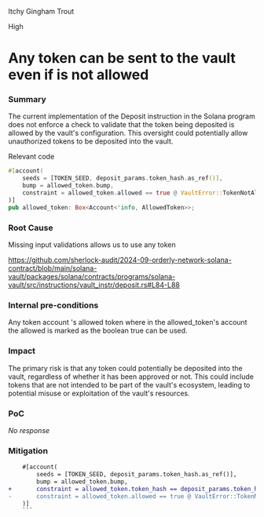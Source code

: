 Itchy Gingham Trout

High

# Any token can be sent to the vault even if is not allowed

### Summary

The current implementation of the Deposit instruction in the Solana program does not enforce a check to validate that the token being deposited is allowed by the vault's configuration. This oversight could potentially allow unauthorized tokens to be deposited into the vault.

Relevant code 
```rust
#[account(
    seeds = [TOKEN_SEED, deposit_params.token_hash.as_ref()],
    bump = allowed_token.bump,
    constraint = allowed_token.allowed == true @ VaultError::TokenNotAllowed
)]
pub allowed_token: Box<Account<'info, AllowedToken>>;
```

### Root Cause


Missing input validations allows us to use any token

https://github.com/sherlock-audit/2024-09-orderly-network-solana-contract/blob/main/solana-vault/packages/solana/contracts/programs/solana-vault/src/instructions/vault_instr/deposit.rs#L84-L88

### Internal pre-conditions

Any token account 's allowed token where in the allowed_token's account the allowed is marked as the boolean true can be used.


### Impact

 The primary risk is that any token could potentially be deposited into the vault, regardless of whether it has been approved or not. This could include tokens that are not intended to be part of the vault's ecosystem, leading to potential misuse or exploitation of the vault's resources.

### PoC

_No response_

### Mitigation

```diff
    #[account(
        seeds = [TOKEN_SEED, deposit_params.token_hash.as_ref()],
        bump = allowed_token.bump,
+       constraint = allowed_token.token_hash == deposit_params.token_hash && allowed_token.mint_account == deposit_token.key() && allowed_token.allowed == true @ VaultError::TokenNotAllowed
-       constraint = allowed_token.allowed == true @ VaultError::TokenNotAllowed
    )]
    ```
